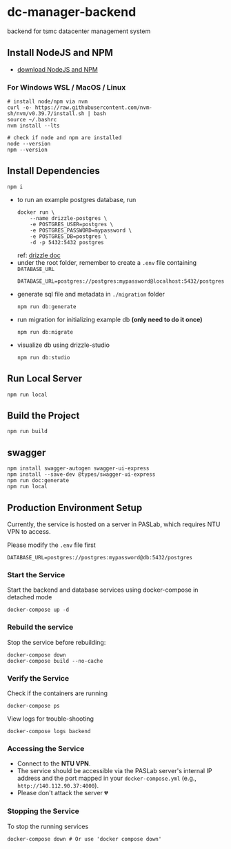 # dc-manager-backend

backend for tsmc datacenter management system

## Install NodeJS and NPM

-   [download NodeJS and NPM](https://nodejs.org/zh-tw/download)

### For Windows WSL / MacOS / Linux

```shell
# install node/npm via nvm
curl -o- https://raw.githubusercontent.com/nvm-sh/nvm/v0.39.7/install.sh | bash
source ~/.bashrc
nvm install --lts
```

```shell
# check if node and npm are installed
node --version
npm --version
```

## Install Dependencies

```shell
npm i
```

-   to run an example postgres database, run
    ```shell
    docker run \
        --name drizzle-postgres \
        -e POSTGRES_USER=postgres \
        -e POSTGRES_PASSWORD=mypassword \
        -e POSTGRES_DB=postgres \
        -d -p 5432:5432 postgres
    ```
    ref: [drizzle doc](https://orm.drizzle.team/docs/guides/postgresql-local-setup)
-   under the root folder, remember to create a `.env` file containing `DATABASE_URL`
    ```shell
    DATABASE_URL=postgres://postgres:mypassword@localhost:5432/postgres
    ```

*   generate sql file and metadata in `./migration` folder
    ```shell
    npm run db:generate
    ```

*   run migration for initializing example db **(only need to do it once)**
    ```shell
    npm run db:migrate
    ```

*   visualize db using drizzle-studio
    ```shell
    npm run db:studio
    ```

## Run Local Server

```shell
npm run local
```

## Build the Project

```shell
npm run build
```

## swagger

```shell
npm install swagger-autogen swagger-ui-express  
npm install --save-dev @types/swagger-ui-express
npm run doc:generate
npm run local
```

## Production Environment Setup

Currently, the service is hosted on a server in PASLab, which requires NTU VPN to access.

Please modify the `.env` file first

```shell
DATABASE_URL=postgres://postgres:mypassword@db:5432/postgres
```

### Start the Service
Start the backend and database services using docker-compose in detached mode
```shell
docker-compose up -d
```

### Rebuild the service
Stop the service before rebuilding:

```shell
docker-compose down
docker-compose build --no-cache
```

### Verify the Service
Check if the containers are running
```shell
docker-compose ps
```

View logs for trouble-shooting
```shell
docker-compose logs backend
```

### Accessing the Service

* Connect to the **NTU VPN**.
* The service should be accessible via the PASLab server's internal IP address and the port mapped in your `docker-compose.yml` (e.g., `http://140.112.90.37:4000`). 
* Please don't attack the server :broken_heart:

### Stopping the Service
To stop the running services

```shell
docker-compose down # Or use 'docker compose down'
```